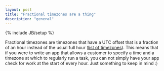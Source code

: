```yaml
---
layout: post
title: "Fractional timezones are a thing"
description: "general"
---
```

{% include JB/setup %}

Fractional timezones are timezones that have a UTC offset that is a fraction of an hour instead of the usual full hour ([list of timezones](http://en.wikipedia.org/wiki/List_of_time_zones_by_UTC_offset)). This means that if you were to write an app that allows a customer to specify a time and a timezone at which to regularly run a task, you can not simply have your app check for work at the start of every hour. Just something to keep in mind :)

